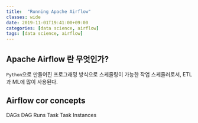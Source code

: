 ```yaml
---
title:  "Running Apache Airflow"
classes: wide
date: 2019-11-01T19:41:00+09:00
categories: [data science, airflow]
tags: [data science, airflow]
---
```


## Apache Airflow 란 무엇인가?

`Python`으로 만들어진 프로그래밍 방식으로 스케줄링이 가능한 작업 스케줄러로서, ETL과 ML에 많이 사용된다.


## Airflow cor concepts
DAGs
DAG Runs
Task
Task Instances
